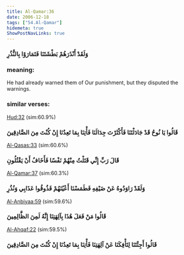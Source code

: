 ```yaml
---
title: Al-Qamar:36
date: 2006-12-18
tags: ["54.Al-Qamar"]
hidemeta: true 
ShowPostNavLinks: true 
---
```

### وَلَقَدْ أَنْذَرَهُمْ بَطْشَتَنَا فَتَمَارَوْا بِالنُّذُرِ
### meaning: 
He had already warned them of Our punishment, but they disputed the warnings.
### similar verses: 

[Hud:32](/11/32) (sim:60.9%)

### قَالُوا يَا نُوحُ قَدْ جَادَلْتَنَا فَأَكْثَرْتَ جِدَالَنَا فَأْتِنَا بِمَا تَعِدُنَا إِنْ كُنْتَ مِنَ الصَّادِقِينَ

[Al-Qasas:33](/28/33) (sim:60.6%)

### قَالَ رَبِّ إِنِّي قَتَلْتُ مِنْهُمْ نَفْسًا فَأَخَافُ أَنْ يَقْتُلُونِ

[Al-Qamar:37](/54/37) (sim:60.3%)

### وَلَقَدْ رَاوَدُوهُ عَنْ ضَيْفِهِ فَطَمَسْنَا أَعْيُنَهُمْ فَذُوقُوا عَذَابِي وَنُذُرِ

[Al-Anbiyaa:59](/21/59) (sim:59.6%)

### قَالُوا مَنْ فَعَلَ هَٰذَا بِآلِهَتِنَا إِنَّهُ لَمِنَ الظَّالِمِينَ

[Al-Ahqaf:22](/46/22) (sim:59.5%)

### قَالُوا أَجِئْتَنَا لِتَأْفِكَنَا عَنْ آلِهَتِنَا فَأْتِنَا بِمَا تَعِدُنَا إِنْ كُنْتَ مِنَ الصَّادِقِينَ
